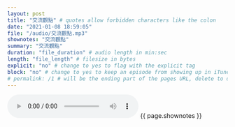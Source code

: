 ```yaml
---
layout: post
title: "交流觀點" # quotes allow forbidden characters like the colon
date: "2021-01-08 18:59:05"
file: "/audio/交流觀點.mp3"
shownotes: "交流觀點"
summary: "交流觀點"
duration: "file_duration" # audio length in min:sec
length: "file_length" # filesize in bytes
explicit: "no" # change to yes to flag with the explicit tag
block: "no" # change to yes to keep an episode from showing up in iTunes
# permalink: /1 # will be the ending part of the pages URL, delete to default to the title
---
```


<audio controls>
<source src="{{site.url}}{{site.baseurl}}{{ page.file }}" type="audio/x-mp3">
Your browser does not support the audio element.
</audio>
{{ page.shownotes }}
